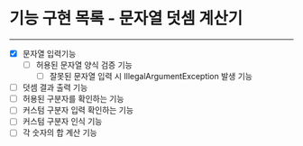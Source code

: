 기능 구현 목록 - 문자열 덧셈 계산기
===========

---

* [x] 문자열 입력기능
    * [ ] 허용된 문자열 양식 검증 기능
        * [ ] 잘못된 문자열 입력 시 IllegalArgumentException 발생 기능
* [ ] 덧셈 결과 출력 기능
* [ ] 허용된 구분자를 확인하는 기능
* [ ] 커스텀 구분자 입력 확인하는 기능
* [ ] 커스텀 구분자 인식 기능
* [ ] 각 숫자의 합 계산 기능